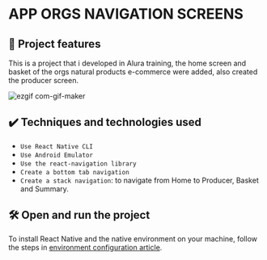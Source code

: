 # APP ORGS NAVIGATION SCREENS

## 🔨 Project features

This is a project that i developed in Alura training, the home screen and basket of the orgs natural products e-commerce were added, 
also created the producer screen.

![ezgif com-gif-maker](https://user-images.githubusercontent.com/9091491/140552376-f1c1523d-5c69-42fe-a2fa-4021ed77160a.gif)


## ✔️ Techniques and technologies used

- `Use React Native CLI`
- `Use Android Emulator`
- `Use the react-navigation library`
- `Create a bottom tab navigation`
- `Create a stack navigation`: to navigate from Home to Producer, Basket and Summary.

## 🛠️ Open and run the project

To install React Native and the native environment on your machine, follow the steps in [environment configuration article](https://www.alura.com.br/artigos/configurando-o-ambiente-react-native).
